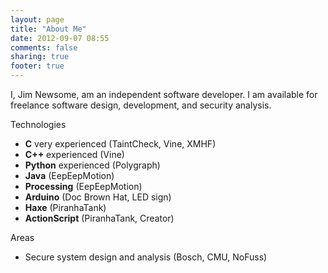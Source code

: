 ```yaml
---
layout: page
title: "About Me"
date: 2012-09-07 08:55
comments: false
sharing: true
footer: true
---
```


I, Jim Newsome, am an independent software developer. I am available
for freelance software design, development, and security analysis.

Technologies

 * **C** very experienced (TaintCheck, Vine, XMHF)
 * **C++** experienced (Vine)
 * **Python** experienced (Polygraph)
 * **Java** (EepEepMotion)
 * **Processing** (EepEepMotion)
 * **Arduino** (Doc Brown Hat, LED sign)
 * **Haxe** (PiranhaTank)
 * **ActionScript** (PiranhaTank, Creator)

Areas

 * Secure system design and analysis (Bosch, CMU, NoFuss)
